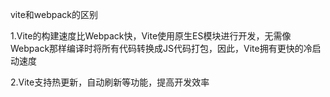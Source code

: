 vite和webpack的区别

1.Vite的构建速度比Webpack快，Vite使用原生ES模块进行开发，无需像Webpack那样编译时将所有代码转换成JS代码打包，因此，Vite拥有更快的冷启动速度

2.Vite支持热更新，自动刷新等功能，提高开发效率

